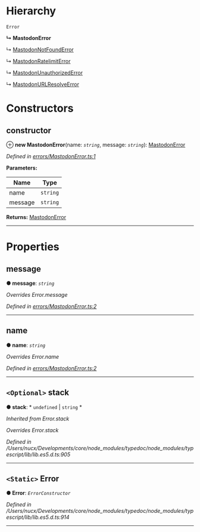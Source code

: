 

# Hierarchy

 `Error`

**↳ MastodonError**

↳  [MastodonNotFoundError](_errors_mastodonnotfounderror_.mastodonnotfounderror.md)

↳  [MastodonRatelimitError](_errors_mastodonratelimiterror_.mastodonratelimiterror.md)

↳  [MastodonUnauthorizedError](_errors_mastodonunauthorizederror_.mastodonunauthorizederror.md)

↳  [MastodonURLResolveError](_errors_mastodonurlresolveerror_.mastodonurlresolveerror.md)

# Constructors

<a id="constructor"></a>

##  constructor

⊕ **new MastodonError**(name: *`string`*, message: *`string`*): [MastodonError](_errors_mastodonerror_.mastodonerror.md)

*Defined in [errors/MastodonError.ts:1](https://github.com/lagunehq/core/blob/daa242c/src/errors/MastodonError.ts#L1)*

**Parameters:**

| Name | Type |
| ------ | ------ |
| name | `string` |
| message | `string` |

**Returns:** [MastodonError](_errors_mastodonerror_.mastodonerror.md)

___

# Properties

<a id="message"></a>

##  message

**● message**: *`string`*

*Overrides Error.message*

*Defined in [errors/MastodonError.ts:2](https://github.com/lagunehq/core/blob/daa242c/src/errors/MastodonError.ts#L2)*

___
<a id="name"></a>

##  name

**● name**: *`string`*

*Overrides Error.name*

*Defined in [errors/MastodonError.ts:2](https://github.com/lagunehq/core/blob/daa242c/src/errors/MastodonError.ts#L2)*

___
<a id="stack"></a>

## `<Optional>` stack

**● stack**: * `undefined` &#124; `string`
*

*Inherited from Error.stack*

*Overrides Error.stack*

*Defined in /Users/nucx/Developments/core/node_modules/typedoc/node_modules/typescript/lib/lib.es5.d.ts:905*

___
<a id="error"></a>

## `<Static>` Error

**● Error**: *`ErrorConstructor`*

*Defined in /Users/nucx/Developments/core/node_modules/typedoc/node_modules/typescript/lib/lib.es5.d.ts:914*

___

